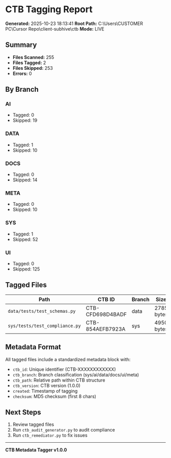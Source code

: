 # CTB Tagging Report

**Generated:** 2025-10-23 18:13:41
**Root Path:** C:\Users\CUSTOMER PC\Cursor Repo\client-subhive\ctb
**Mode:** LIVE

## Summary

- **Files Scanned:** 255
- **Files Tagged:** 2
- **Files Skipped:** 253
- **Errors:** 0

## By Branch

### AI

- Tagged: 0
- Skipped: 19

### DATA

- Tagged: 1
- Skipped: 10

### DOCS

- Tagged: 0
- Skipped: 14

### META

- Tagged: 0
- Skipped: 10

### SYS

- Tagged: 1
- Skipped: 52

### UI

- Tagged: 0
- Skipped: 125

## Tagged Files

| Path | CTB ID | Branch | Size |
|------|--------|--------|------|
| `data/tests/test_schemas.py` | CTB-CFD698D4BADF | data | 2785 bytes |
| `sys/tests/test_compliance.py` | CTB-854AEFB7923A | sys | 4950 bytes |


## Metadata Format

All tagged files include a standardized metadata block with:

- `ctb_id`: Unique identifier (CTB-XXXXXXXXXXXX)
- `ctb_branch`: Branch classification (sys/ai/data/docs/ui/meta)
- `ctb_path`: Relative path within CTB structure
- `ctb_version`: CTB version (1.0.0)
- `created`: Timestamp of tagging
- `checksum`: MD5 checksum (first 8 chars)

## Next Steps

1. Review tagged files
2. Run `ctb_audit_generator.py` to audit compliance
3. Run `ctb_remediator.py` to fix issues

---

**CTB Metadata Tagger v1.0.0**
